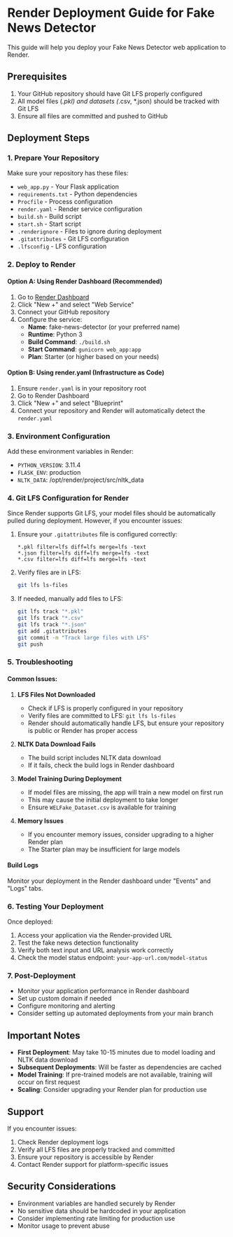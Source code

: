 # Render Deployment Guide for Fake News Detector

This guide will help you deploy your Fake News Detector web application to Render.

## Prerequisites

1. Your GitHub repository should have Git LFS properly configured
2. All model files (*.pkl) and datasets (*.csv, *.json) should be tracked with Git LFS
3. Ensure all files are committed and pushed to GitHub

## Deployment Steps

### 1. Prepare Your Repository

Make sure your repository has these files:
- `web_app.py` - Your Flask application
- `requirements.txt` - Python dependencies
- `Procfile` - Process configuration
- `render.yaml` - Render service configuration
- `build.sh` - Build script
- `start.sh` - Start script
- `.renderignore` - Files to ignore during deployment
- `.gitattributes` - Git LFS configuration
- `.lfsconfig` - LFS configuration

### 2. Deploy to Render

#### Option A: Using Render Dashboard (Recommended)

1. Go to [Render Dashboard](https://dashboard.render.com)
2. Click "New +" and select "Web Service"
3. Connect your GitHub repository
4. Configure the service:
   - **Name**: fake-news-detector (or your preferred name)
   - **Runtime**: Python 3
   - **Build Command**: `./build.sh`
   - **Start Command**: `gunicorn web_app:app`
   - **Plan**: Starter (or higher based on your needs)

#### Option B: Using render.yaml (Infrastructure as Code)

1. Ensure `render.yaml` is in your repository root
2. Go to Render Dashboard
3. Click "New +" and select "Blueprint"
4. Connect your repository and Render will automatically detect the `render.yaml`

### 3. Environment Configuration

Add these environment variables in Render:
- `PYTHON_VERSION`: 3.11.4
- `FLASK_ENV`: production
- `NLTK_DATA`: /opt/render/project/src/nltk_data

### 4. Git LFS Configuration for Render

Since Render supports Git LFS, your model files should be automatically pulled during deployment. However, if you encounter issues:

1. Ensure your `.gitattributes` file is configured correctly:
   ```
   *.pkl filter=lfs diff=lfs merge=lfs -text
   *.json filter=lfs diff=lfs merge=lfs -text
   *.csv filter=lfs diff=lfs merge=lfs -text
   ```

2. Verify files are in LFS:
   ```bash
   git lfs ls-files
   ```

3. If needed, manually add files to LFS:
   ```bash
   git lfs track "*.pkl"
   git lfs track "*.csv"
   git lfs track "*.json"
   git add .gitattributes
   git commit -m "Track large files with LFS"
   git push
   ```

### 5. Troubleshooting

#### Common Issues:

1. **LFS Files Not Downloaded**
   - Check if LFS is properly configured in your repository
   - Verify files are committed to LFS: `git lfs ls-files`
   - Render should automatically handle LFS, but ensure your repository is public or Render has proper access

2. **NLTK Data Download Fails**
   - The build script includes NLTK data download
   - If it fails, check the build logs in Render dashboard

3. **Model Training During Deployment**
   - If model files are missing, the app will train a new model on first run
   - This may cause the initial deployment to take longer
   - Ensure `WELFake_Dataset.csv` is available for training

4. **Memory Issues**
   - If you encounter memory issues, consider upgrading to a higher Render plan
   - The Starter plan may be insufficient for large models

#### Build Logs
Monitor your deployment in the Render dashboard under "Events" and "Logs" tabs.

### 6. Testing Your Deployment

Once deployed:
1. Access your application via the Render-provided URL
2. Test the fake news detection functionality
3. Verify both text input and URL analysis work correctly
4. Check the model status endpoint: `your-app-url.com/model-status`

### 7. Post-Deployment

- Monitor your application performance in Render dashboard
- Set up custom domain if needed
- Configure monitoring and alerting
- Consider setting up automated deployments from your main branch

## Important Notes

- **First Deployment**: May take 10-15 minutes due to model loading and NLTK data download
- **Subsequent Deployments**: Will be faster as dependencies are cached
- **Model Training**: If pre-trained models are not available, training will occur on first request
- **Scaling**: Consider upgrading your Render plan for production use

## Support

If you encounter issues:
1. Check Render deployment logs
2. Verify all LFS files are properly tracked and committed
3. Ensure your repository is accessible by Render
4. Contact Render support for platform-specific issues

## Security Considerations

- Environment variables are handled securely by Render
- No sensitive data should be hardcoded in your application
- Consider implementing rate limiting for production use
- Monitor usage to prevent abuse
